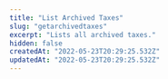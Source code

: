 ```yaml
---
title: "List Archived Taxes"
slug: "getarchivedtaxes"
excerpt: "Lists all archived taxes."
hidden: false
createdAt: "2022-05-23T20:29:25.532Z"
updatedAt: "2022-05-23T20:29:25.532Z"
---
```

